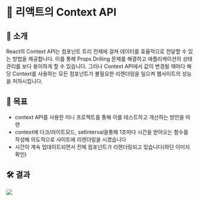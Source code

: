# 🚀 리액트의 Context API 

## 📌 소개  
React의 Context API는 컴포넌트 트리 전체에 걸쳐 데이터를 효율적으로 전달할 수 있는 방법을 제공합니다. 이를 통해 Props Drilling 문제를 해결하고 애플리케이션의 상태관리를 보다 용이하게 할 수 있습니다.
그러나 Context API에서 값이 변경될 때마다 해당 Context를 사용하는 모든 컴포넌트가 불필요한 리렌더링을 일으켜 웹사이트의 성능을 저하시킵니다.

## 🎯 목표  
- context API를 사용한 미니 프로젝트를 통해 이를 테스트하고 개선하는 방안을 마련
- context에 다크/라이트모드, setInterval을통해 1초마다 시간을 받아오는 함수를 작성해 의도적으로 사이트에 리렌더링을 시켰습니다
- 시간이 계속 업데이트되면서 전체 컴포넌트가 리렌더링되고 있습니다(하단 이미지 확인)

## 🛠️ 결과
<image src="./src/assets/readme/개선전.jpg" />

